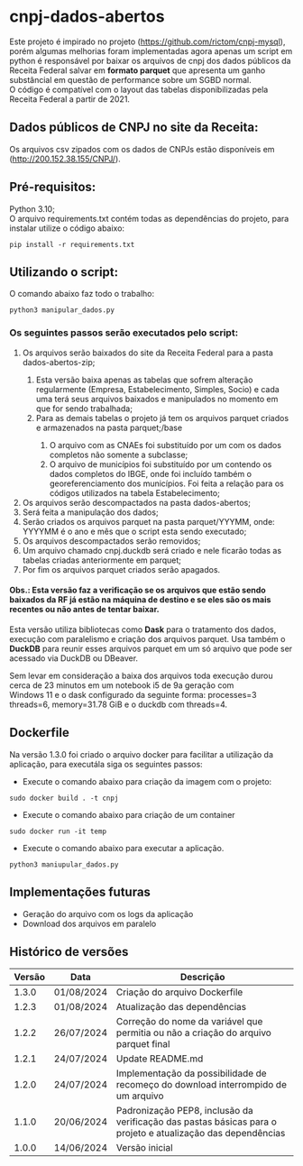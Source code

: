 # cnpj-dados-abertos
Este projeto é impirado no projeto (https://github.com/rictom/cnpj-mysql), porém algumas melhorias foram implementadas
agora apenas um script em python é responsável por baixar os arquivos de cnpj dos dados públicos da Receita Federal 
salvar em **formato parquet** que apresenta um ganho substâncial em questão de performance sobre um SGBD normal.<br>
O código é compatível com o layout das tabelas disponibilizadas pela Receita Federal a partir de 2021.

## Dados públicos de CNPJ no site da Receita:
Os arquivos csv zipados com os dados de CNPJs estão disponíveis em (http://200.152.38.155/CNPJ/).


## Pré-requisitos:
Python 3.10;<br>
O arquivo requirements.txt contém todas as dependências do projeto, para instalar utilize o código abaixo: <br>
```
pip install -r requirements.txt
```

## Utilizando o script:
O comando abaixo faz todo o trabalho:<br>

```
python3 manipular_dados.py
```

### Os seguintes passos serão executados pelo script:
<ol>
    <li>Os arquivos serão baixados do site da Receita Federal para a pasta dados-abertos-zip;</li>
    <ol>
        <li>Esta versão baixa apenas as tabelas que sofrem alteração regularmente (Empresa, Estabelecimento, Simples, 
            Socio) e cada uma terá seus arquivos baixados e manipulados no momento em que for sendo trabalhada;</li>
        <li>Para as demais tabelas o projeto já tem os arquivos parquet criados e armazenados na pasta parquet;/base</li>
            <ol>
                <li>O arquivo com as CNAEs foi substituído por um com os dados completos não somente a subclasse;</li>
                <li>O arquivo de municípios foi substituído por um contendo os dados completos do IBGE, onde foi incluído 
                    também o georeferenciamento dos municípios. Foi feita a relação para os códigos utilizados na tabela 
                    Estabelecimento;</li>
            </ol>
    </ol>
    <li>Os arquivos serão descompactados na pasta dados-abertos;</li>
    <li>Será feita a manipulação dos dados;</li>
    <li>Serão criados os arquivos parquet na pasta parquet/YYYMM, onde: YYYYMM é o ano e mês que o script esta sendo 
        executado; </li>
    <li>Os arquivos descompactados serão removidos;</li>
    <li>Um arquivo chamado cnpj.duckdb será criado e nele ficarão todas as tabelas criadas anteriormente em parquet;</li>
    <li>Por fim os arquivos parquet criados serão apagados.</li>
</ol>

#### Obs.: Esta versão faz a verificação se os arquivos que estão sendo baixados da RF já estão na máquina de destino e se eles são os mais recentes ou não antes de tentar baixar.

Esta versão utiliza bibliotecas como **Dask** para o tratamento dos dados, execução com paralelismo e criação dos arquivos
parquet. Usa também o **DuckDB** para reunir esses arquivos parquet em um só arquivo que pode ser acessado via DuckDB ou DBeaver.

Sem levar em consideração a baixa dos arquivos toda execução durou cerca de 23 minutos em um notebook i5 de 9a geração com <br>
Windows 11 e o dask configurado da seguinte forma: processes=3 threads=6, memory=31.78 GiB e o duckdb com threads=4.

## Dockerfile
Na versão 1.3.0 foi criado o arquivo docker para facilitar a utilização da aplicação, para executála siga os seguintes passos:
* Execute o comando abaixo para criação da imagem com o projeto:

```sudo docker build . -t cnpj```
* Execute o comando abaixo para criação de um container

```sudo docker run -it temp```
* Execute o comando abaixo para executar a aplicação.

```python3 maniupular_dados.py```

## Implementações futuras
* Geração do arquivo com os logs da aplicação
* Download dos arquivos em paralelo

## Histórico de versões
<table><thead>
  <tr>
    <th>Versão</th>
    <th>Data</th>
    <th>Descrição</th>
  </tr></thead>
<tbody>
  <tr>
    <td>1.3.0</td>
    <td>01/08/2024</td>
    <td>Criação do arquivo Dockerfile</td>
  </tr>
  <tr>
    <td>1.2.3</td>
    <td>01/08/2024</td>
    <td>Atualização das dependências</td>
  </tr>
  <tr>
    <td>1.2.2</td>
    <td>26/07/2024</td>
    <td>Correção do nome da variável que permitia ou não a criação do arquivo parquet final</td>
  </tr>
  <tr>
    <td>1.2.1</td>
    <td>24/07/2024</td>
    <td>Update README.md</td>
  </tr>
  <tr>
    <td>1.2.0</td>
    <td>24/07/2024</td>
    <td>Implementação da possibilidade de recomeço do download interrompido de um arquivo</td>
  </tr>
  <tr>
    <td>1.1.0</td>
    <td>20/06/2024</td>
    <td>Padronização PEP8, inclusão da verificação das pastas básicas para o projeto e atualização das dependências</td>
  </tr>
  <tr>
    <td>1.0.0</td>
    <td>14/06/2024</td>
    <td>Versão inicial</td>
  </tr>
</tbody>
</table>
